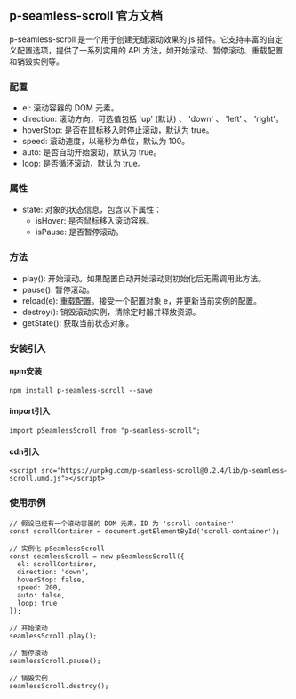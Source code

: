 ## p-seamless-scroll 官方文档
p-seamless-scroll 是一个用于创建无缝滚动效果的 js 插件。它支持丰富的自定义配置选项，提供了一系列实用的 API 方法，如开始滚动、暂停滚动、重载配置和销毁实例等。

### 配置
- el: 滚动容器的 DOM 元素。
- direction: 滚动方向，可选值包括 'up' (默认) 、 'down' 、 'left' 、 'right'。
- hoverStop: 是否在鼠标移入时停止滚动，默认为 true。
- speed: 滚动速度，以毫秒为单位，默认为 100。
- auto: 是否自动开始滚动，默认为 true。
- loop: 是否循环滚动，默认为 true。
### 属性
- state: 对象的状态信息，包含以下属性：
  - isHover: 是否鼠标移入滚动容器。
  - isPause: 是否暂停滚动。
### 方法
- play(): 开始滚动。如果配置自动开始滚动则初始化后无需调用此方法。
- pause(): 暂停滚动。
- reload(e): 重载配置。接受一个配置对象 e，并更新当前实例的配置。
- destroy(): 销毁滚动实例，清除定时器并释放资源。
- getState(): 获取当前状态对象。

### 安装引入
#### npm安装
```
npm install p-seamless-scroll --save
```
#### import引入
```
import pSeamlessScroll from "p-seamless-scroll";
```
#### cdn引入
```
<script src="https://unpkg.com/p-seamless-scroll@0.2.4/lib/p-seamless-scroll.umd.js"></script>
```
### 使用示例
```
// 假设已经有一个滚动容器的 DOM 元素，ID 为 'scroll-container'  
const scrollContainer = document.getElementById('scroll-container');  
  
// 实例化 pSeamlessScroll  
const seamlessScroll = new pSeamlessScroll({  
  el: scrollContainer,  
  direction: 'down',  
  hoverStop: false,  
  speed: 200,  
  auto: false,  
  loop: true  
});  
  
// 开始滚动  
seamlessScroll.play();  
  
// 暂停滚动  
seamlessScroll.pause();  

// 销毁实例  
seamlessScroll.destroy();
```